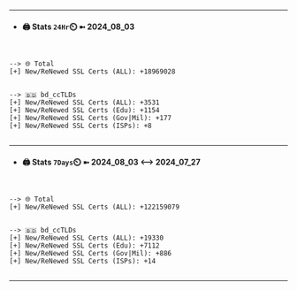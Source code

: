 

---
- #### 🖨️ **Stats** `24Hr`⏲️ ➼ 2024_08_03
```console


--> 🌐 Total
[+] New/ReNewed SSL Certs (ALL): +18969028


--> 🇧🇩 bd_ccTLDs
[+] New/ReNewed SSL Certs (ALL): +3531
[+] New/ReNewed SSL Certs (Edu): +1154
[+] New/ReNewed SSL Certs (Gov|Mil): +177
[+] New/ReNewed SSL Certs (ISPs): +8


```

---
- #### 🖨️ **Stats** `7Days`⏲️ ➼ 2024_08_03 <--> 2024_07_27
```console


--> 🌐 Total
[+] New/ReNewed SSL Certs (ALL): +122159079


--> 🇧🇩 bd_ccTLDs
[+] New/ReNewed SSL Certs (ALL): +19330
[+] New/ReNewed SSL Certs (Edu): +7112
[+] New/ReNewed SSL Certs (Gov|Mil): +886
[+] New/ReNewed SSL Certs (ISPs): +14


```

---

